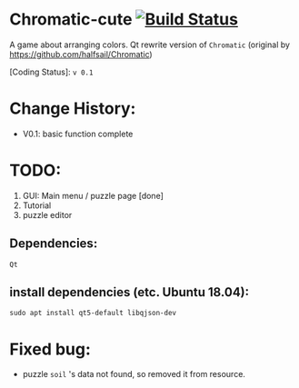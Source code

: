 # Chromatic-cute [![Build Status](https://travis-ci.org/Texas-C/Chromatic-cute.svg?branch=master)](https://travis-ci.org/Texas-C/Chromatic-cute)

A game about arranging colors. Qt rewrite version of `Chromatic` (original by https://github.com/halfsail/Chromatic)

[Coding Status]: `v 0.1`

# Change History:

* V0.1: basic function complete

# TODO:

1. GUI: Main menu / puzzle page [done]
2. Tutorial
3. puzzle editor

## Dependencies:

	Qt

## install dependencies (etc. Ubuntu 18.04):

	sudo apt install qt5-default libqjson-dev

# Fixed bug:

* puzzle `soil` 's data not found, so removed it from resource.
